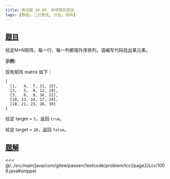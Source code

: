 ```yaml
---
title: 面试题 10.09. 排序矩阵查找
tags: [数组, 二分查找, 分治, 矩阵]
---
```



## [题目](https://leetcode.cn/problems/sorted-matrix-search-lcci/)
给定M×N矩阵，每一行、每一列都按升序排列，请编写代码找出某元素。

**示例:**

现有矩阵 matrix 如下：

```
[
  [1,   4,  7, 11, 15],
  [2,   5,  8, 12, 19],
  [3,   6,  9, 16, 22],
  [10, 13, 14, 17, 24],
  [18, 21, 23, 26, 30]
]
```

给定 target = `5`，返回 `true`。

给定 target = `20`，返回 `false`。


## [题解](https://github.com/PasseRR/JavaLeetCode/blob/master/src/main/java/com/gitee/passerr/leetcode/problem/lcci/page2/Lcci1009.java)

<<< @/../src/main/java/com/gitee/passerr/leetcode/problem/lcci/page2/Lcci1009.java#snippet
